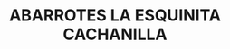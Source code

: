 ---
title: "ABARROTES LA ESQUINITA CACHANILLA"
url: /mexicali-baja-california/abarrotes-la-esquinita-cachanilla-calzada-campesinos/
shop: convenience
---